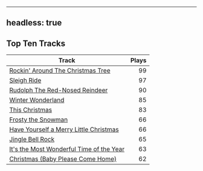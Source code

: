 
---
headless: true
---

## Top Ten Tracks

| Track | Plays |
| --- |  ---: |
|[Rockin' Around The Christmas Tree](/songs/rockin-around-the-christmas-tree)| 99|
|[Sleigh Ride](/songs/sleigh-ride)| 97|
|[Rudolph The Red-Nosed Reindeer](/songs/rudolph-the-red-nosed-reindeer)| 90|
|[Winter Wonderland](/songs/winter-wonderland)| 85|
|[This Christmas](/songs/this-christmas)| 83|
|[Frosty the Snowman](/songs/frosty-the-snowman)| 66|
|[Have Yourself a Merry Little Christmas](/songs/have-yourself-a-merry-little-christmas)| 66|
|[Jingle Bell Rock](/songs/jingle-bell-rock)| 65|
|[It's the Most Wonderful Time of the Year](/songs/its-the-most-wonderful-time-of-the-year)| 63|
|[Christmas (Baby Please Come Home)](/songs/christmas-baby-please-come-home)| 62|
